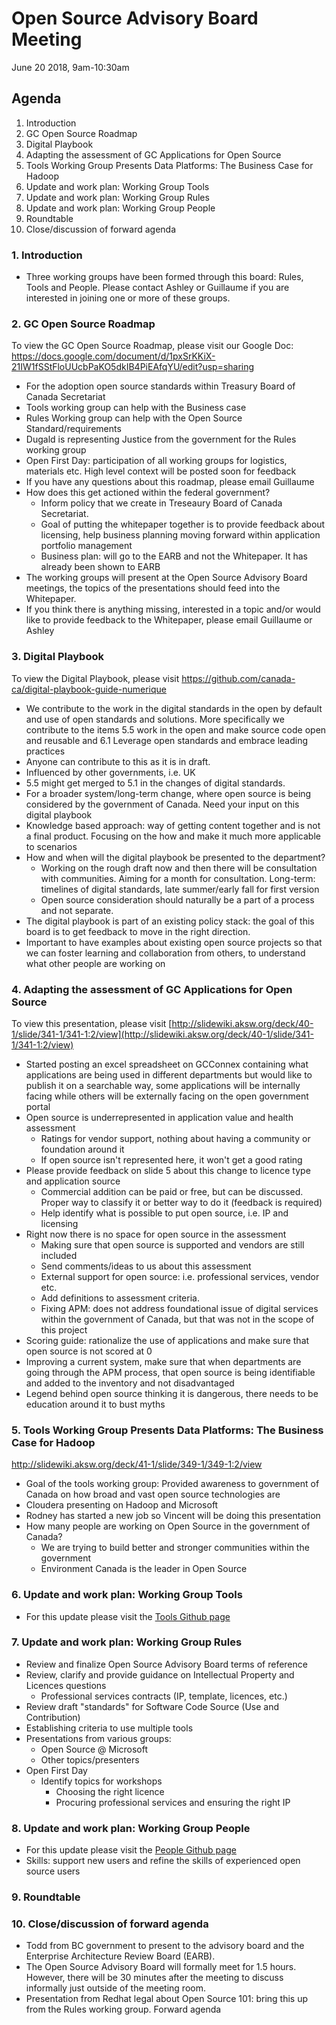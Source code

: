 # Open Source Advisory Board Meeting 
June 20 2018, 9am-10:30am

## Agenda 
1. Introduction 
2. GC Open Source Roadmap 
3. Digital Playbook
4. Adapting the assessment of GC Applications for Open Source 
5. Tools Working Group Presents Data Platforms: The Business Case for Hadoop
6. Update and work plan: Working Group Tools
7. Update and work plan: Working Group Rules 
8. Update and work plan: Working Group People
9. Roundtable 
10. Close/discussion of forward agenda

### 1. Introduction 
* Three working groups have been formed through this board: Rules, Tools and People. Please contact Ashley or Guillaume if you are interested in joining one or more of these groups. 

### 2. GC Open Source Roadmap 
To view the GC Open Source Roadmap, please visit our Google Doc: https://docs.google.com/document/d/1pxSrKKiX-21IW1fSStFloUUcbPaKO5dkIB4PiEAfqYU/edit?usp=sharing

* For the adoption open source standards within Treasury Board of Canada Secretariat
* Tools working group can help with the Business case
* Rules Working group can help with the Open Source Standard/requirements 
* Dugald is representing Justice from the government for the Rules working group
* Open First Day: participation of all working groups for logistics, materials etc. High level context will be posted soon for feedback
* If you have any questions about this roadmap, please email Guillaume 
* How does this get actioned within the federal government?
  * Inform policy that we create in Treseaury Board of Canada Secretariat. 
  * Goal of putting the whitepaper together is to provide feedback about licensing, help business planning moving forward within application portfolio management 
  * Business plan: will go to the EARB and not the Whitepaper. It has already been shown to EARB
* The working groups will present at the Open Source Advisory Board meetings, the topics of the presentations should feed into the Whitepaper. 
* If you think there is anything missing, interested in a topic and/or would like to provide feedback to the Whitepaper, please email Guillaume or Ashley

### 3. Digital Playbook
To view the Digital Playbook, please visit https://github.com/canada-ca/digital-playbook-guide-numerique
* We contribute to the work in the digital standards in the open by default and use of open standards and solutions. More specifically we contribute to the items 5.5 work in the open and make source code open and reusable and 6.1 Leverage open standards and embrace leading practices
* Anyone can contribute to this as it is in draft. 
* Influenced by other governments, i.e. UK
* 5.5 might get merged to 5.1 in the changes of digital standards.
* For a broader system/long-term change, where open source is being considered by the government of Canada. Need your input on this digital playbook
* Knowledge based approach: way of getting content together and is not a final product. Focusing on the how and make it much more applicable to scenarios 
* How and when will the digital playbook be presented to the department?
  * Working on the rough draft now and then there will be consultation with communities. Aiming for a month for consultation. Long-term: timelines of digital standards, late summer/early fall for first version
  * Open source consideration should naturally be a part of a process and not separate. 
* The digital playbook is part of an existing policy stack: the goal of this board is to get feedback to move in the right direction. 
* Important to have examples about existing open source projects so that we can foster learning and collaboration from others, to understand what other people are working on

### 4. Adapting the assessment of GC Applications for Open Source 
To view this presentation, please visit [http://slidewiki.aksw.org/deck/40-1/slide/341-1/341-1:2/view](http://slidewiki.aksw.org/deck/40-1/slide/341-1/341-1:2/view)
* Started posting an excel spreadsheet on GCConnex containing what applications are being used in different departments but would like to publish it on a searchable way, some applications will be internally facing while others will be externally facing on the open government portal 
* Open source is underrepresented in application value and health assessment 
  * Ratings for vendor support, nothing about having a community or foundation around it
  * If open source isn't represented here, it won't get a good rating 
* Please provide feedback on slide 5 about this change to licence type and application source 
  * Commercial addition can be paid or free, but can be discussed. Proper way to classify it or better way to do it (feedback is required)
  * Help identify what is possible to put open source, i.e. IP and licensing 
* Right now there is no space for open source in the assessment
  * Making sure that open source is supported and vendors are still included
  * Send comments/ideas to us about this assessment 
  * External support for open source: i.e. professional services, vendor etc. 
  * Add definitions to assessment criteria.
  * Fixing APM: does not address foundational issue of digital services within the government of Canada, but that was not in the scope of this project
* Scoring guide: rationalize the use of applications and make sure that open source is not scored at 0
* Improving a current system, make sure that when departments are going through the APM process, that open source is being identifiable and added to the inventory and not disadvantaged
* Legend behind open source thinking it is dangerous, there needs to be education around it to bust myths
  
### 5. Tools Working Group Presents Data Platforms: The Business Case for Hadoop
http://slidewiki.aksw.org/deck/41-1/slide/349-1/349-1:2/view
* Goal of the tools working group: Provided awareness to government of Canada on how broad and vast open source technologies are
* Cloudera presenting on Hadoop and Microsoft 
* Rodney has started a new job so Vincent will be doing this presentation
* How many people are working on Open Source in the government of Canada?
  * We are trying to build better and stronger communities within the government 
  * Environment Canada is the leader in Open Source 

### 6. Update and work plan: Working Group Tools
*  For this update please visit the [Tools Github page](https://github.com/canada-ca/OS-Advisory_Conseil-SO/blob/master/en/Working_Group_Tools/Tools.md)

### 7. Update and work plan: Working Group Rules 
* Review and finalize Open Source Advisory Board terms of reference
* Review, clarify and provide guidance on Intellectual Property and Licences questions 
  * Professional services contracts (IP, template, licences, etc.)
* Review draft "standards" for Software Code Source (Use and Contribution)
* Establishing criteria to use multiple tools
* Presentations from various groups:
  * Open Source @ Microsoft
  * Other topics/presenters
* Open First Day 
  * Identify topics for workshops
    * Choosing the right licence 
    * Procuring professional services and ensuring the right IP 

### 8. Update and work plan: Working Group People
* For this update please visit the [People Github page](https://github.com/canada-ca/OS-Advisory_Conseil-SO/blob/master/en/Working_Group_People/Roadmap.md)
* Skills: support new users and refine the skills of experienced open source users 

### 9. Roundtable 

### 10. Close/discussion of forward agenda
* Todd from BC government to present to the advisory board and the Enterprise Architecture Review Board (EARB). 
* The Open Source Advisory Board will formally meet for 1.5 hours. However, there will be 30 minutes after the meeting to discuss informally just outside of the meeting room. 
 * Presentation from Redhat legal about Open Source 101: bring this up from the Rules working group. Forward agenda 
